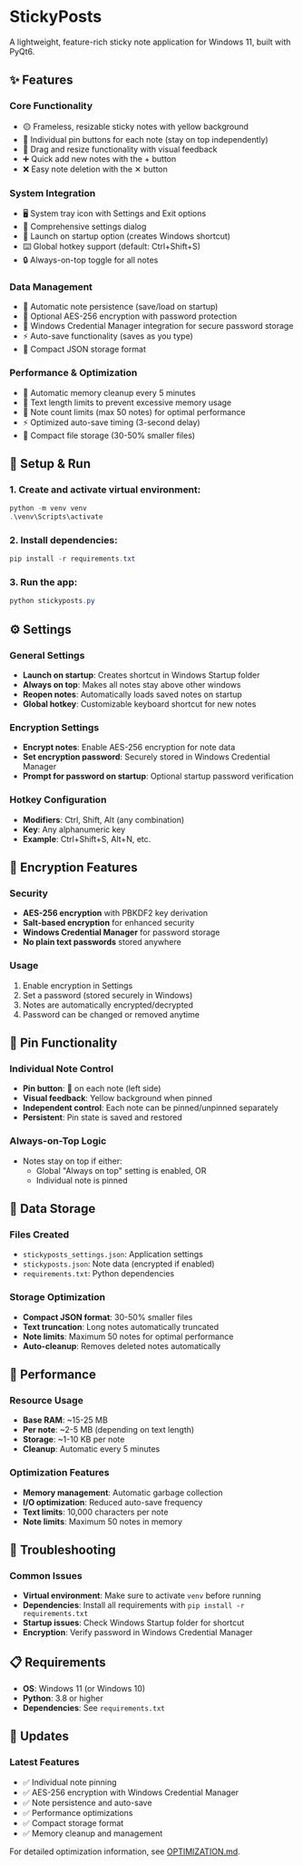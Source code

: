 # StickyPosts

A lightweight, feature-rich sticky note application for Windows 11, built with PyQt6.

## ✨ Features

### **Core Functionality**
- 🟡 Frameless, resizable sticky notes with yellow background
- 📌 Individual pin buttons for each note (stay on top independently)
- 🎯 Drag and resize functionality with visual feedback
- ➕ Quick add new notes with the + button
- ❌ Easy note deletion with the ✕ button

### **System Integration**
- 🖥️ System tray icon with Settings and Exit options
- 🔧 Comprehensive settings dialog
- 🚀 Launch on startup option (creates Windows shortcut)
- ⌨️ Global hotkey support (default: Ctrl+Shift+S)
- 🔒 Always-on-top toggle for all notes

### **Data Management**
- 💾 Automatic note persistence (save/load on startup)
- 🔐 Optional AES-256 encryption with password protection
- 🔑 Windows Credential Manager integration for secure password storage
- ⚡ Auto-save functionality (saves as you type)
- 📁 Compact JSON storage format

### **Performance & Optimization**
- 🧹 Automatic memory cleanup every 5 minutes
- 📏 Text length limits to prevent excessive memory usage
- 🎯 Note count limits (max 50 notes) for optimal performance
- ⚡ Optimized auto-save timing (3-second delay)
- 💾 Compact file storage (30-50% smaller files)

## 🚀 Setup & Run

### **1. Create and activate virtual environment:**
```powershell
python -m venv venv
.\venv\Scripts\activate
```

### **2. Install dependencies:**
```powershell
pip install -r requirements.txt
```

### **3. Run the app:**
```powershell
python stickyposts.py
```

## ⚙️ Settings

### **General Settings**
- **Launch on startup**: Creates shortcut in Windows Startup folder
- **Always on top**: Makes all notes stay above other windows
- **Reopen notes**: Automatically loads saved notes on startup
- **Global hotkey**: Customizable keyboard shortcut for new notes

### **Encryption Settings**
- **Encrypt notes**: Enable AES-256 encryption for note data
- **Set encryption password**: Securely stored in Windows Credential Manager
- **Prompt for password on startup**: Optional startup password verification

### **Hotkey Configuration**
- **Modifiers**: Ctrl, Shift, Alt (any combination)
- **Key**: Any alphanumeric key
- **Example**: Ctrl+Shift+S, Alt+N, etc.

## 🔐 Encryption Features

### **Security**
- **AES-256 encryption** with PBKDF2 key derivation
- **Salt-based encryption** for enhanced security
- **Windows Credential Manager** for password storage
- **No plain text passwords** stored anywhere

### **Usage**
1. Enable encryption in Settings
2. Set a password (stored securely in Windows)
3. Notes are automatically encrypted/decrypted
4. Password can be changed or removed anytime

## 📌 Pin Functionality

### **Individual Note Control**
- **Pin button**: 📌 on each note (left side)
- **Visual feedback**: Yellow background when pinned
- **Independent control**: Each note can be pinned/unpinned separately
- **Persistent**: Pin state is saved and restored

### **Always-on-Top Logic**
- Notes stay on top if either:
  - Global "Always on top" setting is enabled, OR
  - Individual note is pinned

## 💾 Data Storage

### **Files Created**
- `stickyposts_settings.json`: Application settings
- `stickyposts.json`: Note data (encrypted if enabled)
- `requirements.txt`: Python dependencies

### **Storage Optimization**
- **Compact JSON format**: 30-50% smaller files
- **Text truncation**: Long notes automatically truncated
- **Note limits**: Maximum 50 notes for optimal performance
- **Auto-cleanup**: Removes deleted notes automatically

## 🎯 Performance

### **Resource Usage**
- **Base RAM**: ~15-25 MB
- **Per note**: ~2-5 MB (depending on text length)
- **Storage**: ~1-10 KB per note
- **Cleanup**: Automatic every 5 minutes

### **Optimization Features**
- **Memory management**: Automatic garbage collection
- **I/O optimization**: Reduced auto-save frequency
- **Text limits**: 10,000 characters per note
- **Note limits**: Maximum 50 notes in memory

## 🔧 Troubleshooting

### **Common Issues**
- **Virtual environment**: Make sure to activate `venv` before running
- **Dependencies**: Install all requirements with `pip install -r requirements.txt`
- **Startup issues**: Check Windows Startup folder for shortcut
- **Encryption**: Verify password in Windows Credential Manager

## 📋 Requirements

- **OS**: Windows 11 (or Windows 10)
- **Python**: 3.8 or higher
- **Dependencies**: See `requirements.txt`

## 🔄 Updates

### **Latest Features**
- ✅ Individual note pinning
- ✅ AES-256 encryption with Windows Credential Manager
- ✅ Note persistence and auto-save
- ✅ Performance optimizations
- ✅ Compact storage format
- ✅ Memory cleanup and management

For detailed optimization information, see [OPTIMIZATION.md](OPTIMIZATION.md). 